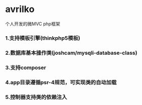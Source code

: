 # avrilko
个人开发的微MVC php框架


### 1.支持模板引擎(thinkphp5模板)
### 2.数据库基本操作类(joshcam/mysqli-database-class)
### 3.支持composer 
### 4.app目录遵循psr-4规范，可实现类的自动加载
### 5.控制器支持类的依赖注入




